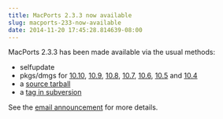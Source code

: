 ```yaml
---
title: MacPorts 2.3.3 now available
slug: macports-233-now-available
date: 2014-11-20 17:45:28.814639-08:00
---
```


MacPorts 2.3.3 has been made available via the usual methods:

* selfupdate
* pkgs/dmgs for [10.10](https://distfiles.macports.org/MacPorts/MacPorts-2.3.3-10.10-Yosemite.pkg "Yosemite pkg"), [10.9](https://distfiles.macports.org/MacPorts/MacPorts-2.3.3-10.9-Mavericks.pkg "Mavericks pkg"), [10.8](https://distfiles.macports.org/MacPorts/MacPorts-2.3.3-10.8-MountainLion.pkg "10.8 pkg"), [10.7](https://distfiles.macports.org/MacPorts/MacPorts-2.3.3-10.7-Lion.pkg "10.7 pkg"), [10.6](https://distfiles.macports.org/MacPorts/MacPorts-2.3.3-10.6-SnowLeopard.pkg "10.6 pkg"), [10.5](https://distfiles.macports.org/MacPorts/MacPorts-2.3.3-10.5-Leopard.dmg "10.5 DMG") and [10.4](https://distfiles.macports.org/MacPorts/MacPorts-2.3.3-10.4-Tiger.dmg "10.4 DMG")
* a [source tarball](https://www.macports.org/install.php#source)
* a [tag in subversion](https://svn.macports.org/repository/macports/tags/release_2_3_3)

See the [email announcement](https://lists.macosforge.org/pipermail/macports-announce/2014-November/000032.html) for more details.
